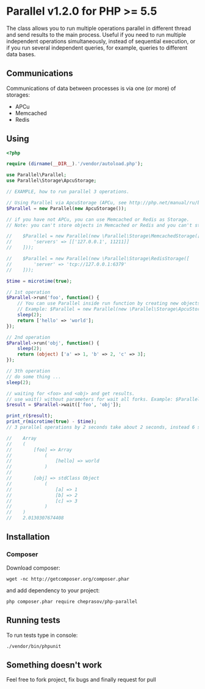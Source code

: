 # Parallel v1.2.0 for PHP >= 5.5

The class allows you to run multiple operations parallel in different thread and send results to the main process. Useful if you need to run multiple independent operations simultaneously, instead of sequential execution, or if you run several independent queries, for example, queries to different data bases.

## Communications

Communications of data between processes is via one (or more) of storages:

- APCu
- Memcached
- Redis

## Using

```php
<?php

require (dirname(__DIR__).'/vendor/autoload.php');

use Parallel\Parallel;
use Parallel\Storage\ApcuStorage;

// EXAMPLE, how to run parallel 3 operations.

// Using Parallel via ApcuStorage (APCu, see http://php.net/manual/ru/book.apcu.php)
$Parallel = new Parallel(new ApcuStorage());

// if you have not APCu, you can use Memcached or Redis as Storage.
// Note: you can't store objects in Memcached or Redis and you can't store binary strings (use <base64> functions)

//    $Parallel = new Parallel(new \Parallel\Storage\MemcachedStorage([
//        'servers' => [['127.0.0.1', 11211]]
//    ]));

//    $Parallel = new Parallel(new \Parallel\Storage\RedisStorage([
//        'server' => 'tcp://127.0.0.1:6379'
//    ]));

$time = microtime(true);

// 1st operation
$Parallel->run('foo', function() {
    // You can use Parallel inside run function by creating new objects Parallel.
    // Example: $Parallel = new Parallel(new \Parallel\Storage\ApcuStorage());
    sleep(2);
    return ['hello' => 'world'];
});

// 2nd operation
$Parallel->run('obj', function() {
    sleep(2);
    return (object) ['a' => 1, 'b' => 2, 'c' => 3];
});

// 3th operation
// do some thing ...
sleep(2);

// waiting for <foo> and <obj> and get results.
// use wait() without parameters for wait all forks. Example: $Parallel->wait();
$result = $Parallel->wait(['foo', 'obj']);

print_r($result);
print_r(microtime(true) - $time);
// 3 parallel operations by 2 seconds take about 2 seconds, instead 6 seconds.

//    Array
//    (
//        [foo] => Array
//            (
//                [hello] => world
//            )
//
//        [obj] => stdClass Object
//            (
//                [a] => 1
//                [b] => 2
//                [c] => 3
//            )
//    )
//    2.0130307674408
```

## Installation

### Composer

Download composer:

    wget -nc http://getcomposer.org/composer.phar

and add dependency to your project:

    php composer.phar require cheprasov/php-parallel


## Running tests

To run tests type in console:

    ./vendor/bin/phpunit


## Something doesn't work

Feel free to fork project, fix bugs and finally request for pull
